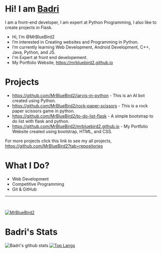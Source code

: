 # Hi! I am [Badri](https://github.com/mrbluebird2)
I am a front-end developer, I am expert at Python Programming, I also like to create projects in Flask.
- Hi, I’m @MrBlueBird2
- I’m interested in Creating websites and Programming in Python.
- I’m currently learning Web Development, Android Development, C++, Java, Python, and JS.
- I'm Expert at front end developement.
- My Portfolio Website, https://mrbluebird2.github.io

# Projects
- https://github.com/MrBlueBird2/jarvis-in-python - This is an AI bot created using Python.
- https://github.com/MrBlueBird2/rock-paper-scissors - This is a rock paper scissors game in python.
- https://github.com/MrBlueBird2/to-do-list-flask - A simple bootstrap to do list with flask and python.
- https://github.com/MrBlueBird2/mrbluebird2.github.io - My Portfolio Website created using bootstrap, HTML, and CSS.


For more projects click this link to see my all projects, https://github.com/MrBlueBird2?tab=repositories

# What I Do?
- Web Development
- Competitive Programming
- Git & GitHub

<hr />
<br />

<p align="left"> <a href="https://github.com/ryo-ma/github-profile-trophy"><img src="https://github-profile-trophy.vercel.app/?username=MrBlueBird2&row=2&column=6&theme=gitdimmed&column=8&no-frame=false&no-bg=false" alt="MrBlueBird2" /></a> </p>

# Badri's Stats
![Badri's github stats](https://github-readme-stats.vercel.app/api?username=mrbluebird2&show_icons=true&theme=radical)
[![Top Langs](https://github-readme-stats.vercel.app/api/top-langs/?username=mrbluebird2)](https://github.com/mrbluebird2/github-readme-stats&show_icons=true&theme=radical)
<!---
MrBlueBird2/MrBlueBird2 is a ✨ special ✨ repository because its `README.md` (this file) appears on your GitHub profile.
You can click the Preview link to take a look at your changes.
--->
